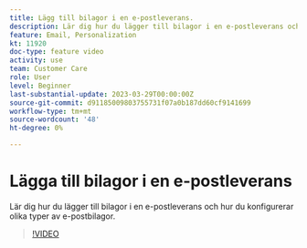 ```yaml
---
title: Lägg till bilagor i en e-postleverans.
description: Lär dig hur du lägger till bilagor i en e-postleverans och hur du konfigurerar olika typer av e-postbilagor.
feature: Email, Personalization
kt: 11920
doc-type: feature video
activity: use
team: Customer Care
role: User
level: Beginner
last-substantial-update: 2023-03-29T00:00:00Z
source-git-commit: d91185009803755731f07a0b187dd60cf9141699
workflow-type: tm+mt
source-wordcount: '48'
ht-degree: 0%

---
```



# Lägga till bilagor i en e-postleverans

Lär dig hur du lägger till bilagor i en e-postleverans och hur du konfigurerar olika typer av e-postbilagor.

>[!VIDEO](https://video.tv.adobe.com/v/3415789?quality=12)
